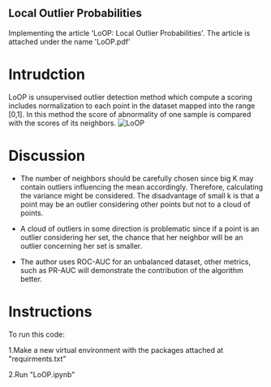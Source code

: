 ## Local Outlier Probabilities
Implementing the article 'LoOP: Local Outlier Probabilities'.
The article is attached under the name 'LoOP.pdf'
# Intrudction
LoOP is unsupervised outlier detection method which compute a scoring includes normalization to each point in the dataset mapped into the range [0,1].
In this method  the score of abnormality of one sample is compared with the scores of its neighbors.
![LoOP](https://user-images.githubusercontent.com/71435004/178737862-abe70e5c-5bf5-40aa-b5d2-9a04b5dfb778.jpeg)

# Discussion
* The number of neighbors should be carefully chosen since big K may contain outliers influencing the mean accordingly. Therefore, calculating the variance might be considered.
 The disadvantage of small k is that a point may be an outlier considering other points but not to a cloud of points.
 
 * A cloud of outliers in some direction is problematic since if a point is an outlier considering her set, the chance that her neighbor will be an outlier concerning her set is smaller.
 
* The author uses ROC-AUC for an unbalanced dataset, other metrics, such as PR-AUC will demonstrate the contribution of the algorithm better.

# Instructions
To run this code:

1.Make a new virtual environment with the packages attached at "requirments.txt" 

2.Run "LoOP.ipynb"
